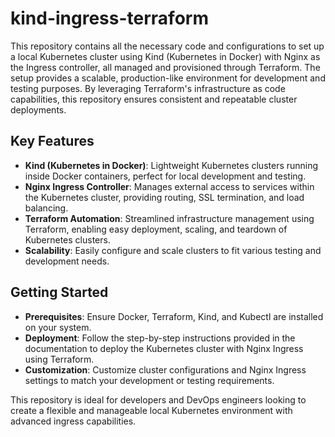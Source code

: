 # kind-ingress-terraform

This repository contains all the necessary code and configurations to set up a local Kubernetes cluster using Kind (Kubernetes in Docker) with Nginx as the Ingress controller, all managed and provisioned through Terraform. The setup provides a scalable, production-like environment for development and testing purposes. By leveraging Terraform's infrastructure as code capabilities, this repository ensures consistent and repeatable cluster deployments.

## Key Features

- **Kind (Kubernetes in Docker)**: Lightweight Kubernetes clusters running inside Docker containers, perfect for local development and testing.
- **Nginx Ingress Controller**: Manages external access to services within the Kubernetes cluster, providing routing, SSL termination, and load balancing.
- **Terraform Automation**: Streamlined infrastructure management using Terraform, enabling easy deployment, scaling, and teardown of Kubernetes clusters.
- **Scalability**: Easily configure and scale clusters to fit various testing and development needs.

## Getting Started

- **Prerequisites**: Ensure Docker, Terraform, Kind, and Kubectl are installed on your system.
- **Deployment**: Follow the step-by-step instructions provided in the documentation to deploy the Kubernetes cluster with Nginx Ingress using Terraform.
- **Customization**: Customize cluster configurations and Nginx Ingress settings to match your development or testing requirements.

This repository is ideal for developers and DevOps engineers looking to create a flexible and manageable local Kubernetes environment with advanced ingress capabilities.
